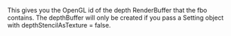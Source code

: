 This gives you the OpenGL id of the depth RenderBuffer that the fbo contains. The depthBuffer will only be created if you pass a Setting object with depthStencilAsTexture = false.

